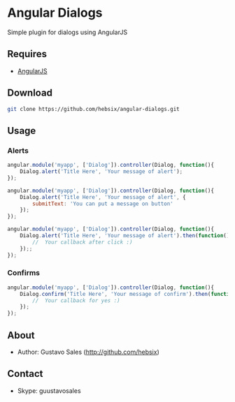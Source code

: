 # Angular Dialogs
Simple plugin for dialogs using AngularJS

## Requires
- [AngularJS](https://angularjs.org/)

## Download

```bash
git clone https://github.com/hebsix/angular-dialogs.git
```

## Usage

### Alerts
```javascript
angular.module('myapp', ['Dialog']).controller(Dialog, function(){
    Dialog.alert('Title Here', 'Your message of alert');
});
```

```javascript
angular.module('myapp', ['Dialog']).controller(Dialog, function(){
    Dialog.alert('Title Here', 'Your message of alert', {
        submitText: 'You can put a message on button'
    });
});
```

```javascript
angular.module('myapp', ['Dialog']).controller(Dialog, function(){
    Dialog.alert('Title Here', 'Your message of alert').then(function(){
        //  Your callback after click :)
    });;
});
```

### Confirms
```javascript
angular.module('myapp', ['Dialog']).controller(Dialog, function(){
    Dialog.confirm('Title Here', 'Your message of confirm').then(function(){
        //  Your callback for yes :)
    });
});
```



## About
- Author: Gustavo Sales (http://github.com/hebsix)


## Contact
- Skype: guustavosales